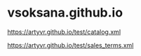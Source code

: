 # vsoksana.github.io

<a href="https://artyvr.github.io/test/catalog.xml">https://artyvr.github.io/test/catalog.xml</p>
<a href="https://artyvr.github.io/test/sales_terms.xml">https://artyvr.github.io/test/sales_terms.xml</p>
